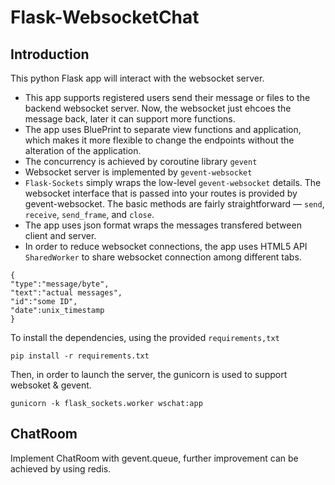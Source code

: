 # Flask-WebsocketChat

## Introduction

This python Flask app will interact with the websocket server.

* This app supports registered users send their message or files to the backend websocket server. Now, the websocket just ehcoes the message back, later it can support more functions.
* The app uses BluePrint to separate view functions and application, which makes it more flexible to change the endpoints without
the alteration of the application.
* The concurrency is achieved by coroutine library ``gevent``
* Websocket server is implemented by ``gevent-websocket``
* ``Flask-Sockets`` simply wraps the low-level ``gevent-websocket`` details. 
The websocket interface that is passed into your routes is provided by gevent-websocket. The basic methods are fairly straightforward — ``send``, ``receive``, ``send_frame``, and ``close``.
* The app uses json format wraps the messages transfered between client and server.
* In order to reduce websocket connections, the app uses HTML5 API ``SharedWorker`` to share websocket connection among different tabs.
```
{
"type":"message/byte",
"text":"actual messages",
"id":"some ID",
"date":unix_timestamp
}
``` 
To install the dependencies, using the provided ``requirements,txt``
```
pip install -r requirements.txt
```

Then, in order to launch the server, the gunicorn is used to support websoket & gevent.
```
gunicorn -k flask_sockets.worker wschat:app
```
## ChatRoom

Implement ChatRoom with gevent.queue, further improvement can be achieved by using redis.

